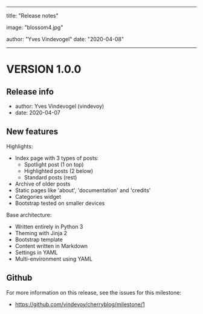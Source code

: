 ---

title: "Release notes"

image: "blossom4.jpg"

author: "Yves Vindevogel"
date: "2020-04-08"

----------

# VERSION 1.0.0

## Release info

- author: Yves Vindevogel (vindevoy)
- date: 2020-04-07

## New features

Highlights:

- Index page with 3 types of posts: 
    - Spotlight post (1 on top)
    - Highlighted posts (2 below)
    - Standard posts (rest)
- Archive of older posts
- Static pages like 'about', 'documentation' and 'credits'
- Categories widget
- Bootstrap tested on smaller devices
    
Base architecture:

- Written entirely in Python 3
- Theming with Jinja 2 
- Bootstrap template 
- Content written in Markdown
- Settings in YAML
- Multi-environment using YAML

## Github 

For more information on this release, see the issues for this milestone:

- https://github.com/vindevoy/cherryblog/milestone/1


